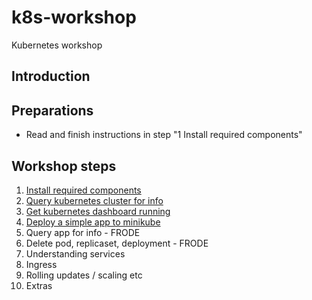 # k8s-workshop
Kubernetes workshop

## Introduction


## Preparations

- Read and finish instructions in step "1 Install required components"


## Workshop steps

1. [Install required components](./1-installation.md)
2. [Query kubernetes cluster for info](./2-kubernetes-cluster.md)
3. [Get kubernetes dashboard running](./3-kubernetes-dashboard.md)
4. [Deploy a simple app to minikube](./4-deploy-app.md)
5. Query app for info - FRODE
6. Delete pod, replicaset, deployment - FRODE
7. Understanding services
8. Ingress
9. Rolling updates / scaling etc
10. Extras 

